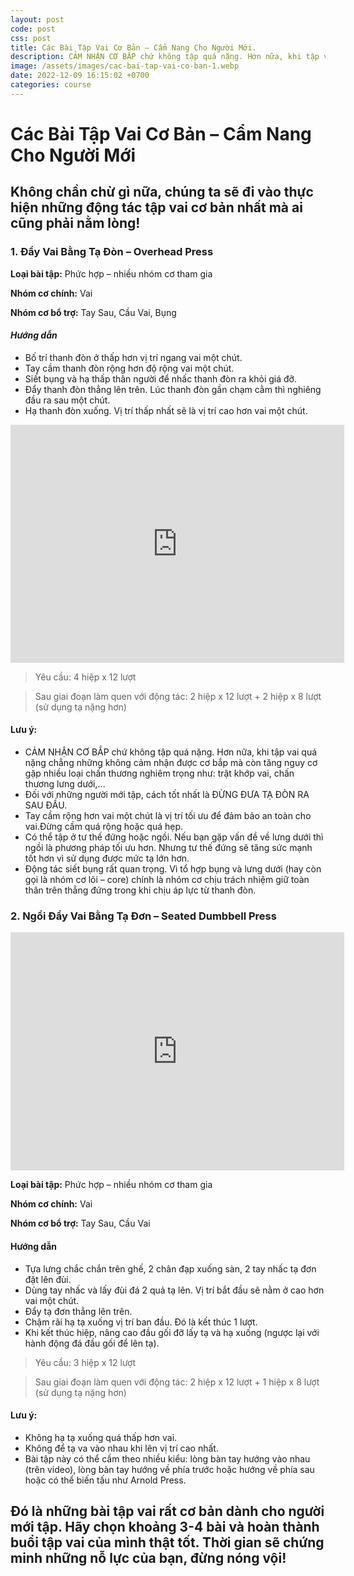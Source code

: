 ```yaml
---
layout: post
code: post
css: post
title: Các Bài Tập Vai Cơ Bản – Cẩm Nang Cho Người Mới.
description: CẢM NHẬN CƠ BẮP chứ không tập quá nặng. Hơn nữa, khi tập vai quá nặng chẳng những không cảm nhận được cơ bắp mà còn tăng nguy cơ gặp nhiều loại chấn thương nghiêm trọng như trật khớp vai, chấn thương lưng dưới,…
image: /assets/images/cac-bai-tap-vai-co-ban-1.webp
date: 2022-12-09 16:15:02 +0700
categories: course
---
```


# **Các Bài Tập Vai Cơ Bản – Cẩm Nang Cho Người Mới**

## **Không chần chừ gì nữa, chúng ta sẽ đi vào thực hiện những động tác tập vai cơ bản nhất mà ai cũng phải nằm lòng!**

### **1. Đẩy Vai Bằng Tạ Đòn – Overhead Press**

**Loại bài tập:** Phức hợp – nhiều nhóm cơ tham gia

**Nhóm cơ chính:** Vai

**Nhóm cơ bổ trợ:** Tay Sau, Cầu Vai, Bụng

#### **_Hướng dẫn_**

- Bố trí thanh đòn ở thấp hơn vị trí ngang vai một chút.
- Tay cầm thanh đòn rộng hơn độ rộng vai một chút.
- Siết bụng và hạ thấp thân người để nhấc thanh đòn ra khỏi giá đỡ.
- Đẩy thanh đòn thẳng lên trên. Lúc thanh đòn gần chạm cằm thì nghiêng đầu ra sau một chút.
- Hạ thanh đòn xuống. Vị trí thấp nhất sẽ là vị trí cao hơn vai một chút.

<iframe width="534" height="381" src="https://www.youtube.com/embed/j7ULT6dznNc" title="Overhead Press" frameborder="0" allow="accelerometer; autoplay; clipboard-write; encrypted-media; gyroscope; picture-in-picture" allowfullscreen></iframe>

> Yêu cầu: 4 hiệp x 12 lượt

> Sau giai đoạn làm quen với động tác: 2 hiệp x 12 lượt + 2 hiệp x 8 lượt (sử dụng tạ nặng hơn)

#### Lưu ý:

- CẢM NHẬN CƠ BẮP chứ không tập quá nặng. Hơn nữa, khi tập vai quá nặng chẳng những không cảm nhận được cơ bắp mà còn tăng nguy cơ gặp nhiều loại chấn thương nghiêm trọng như: trật khớp vai, chấn thương lưng dưới,…
- Đối với những người mới tập, cách tốt nhất là ĐỪNG ĐƯA TẠ ĐÒN RA SAU ĐẦU.
- Tay cầm rộng hơn vai một chút là vị trí tối ưu để đảm bảo an toàn cho vai.Đừng cầm quá rộng hoặc quá hẹp.
- Có thể tập ở tư thế đứng hoặc ngồi. Nếu bạn gặp vấn đề về lưng dưới thì ngồi là phương pháp tối ưu hơn. Nhưng tư thế đứng sẽ tăng sức mạnh tốt hơn vì sử dụng được mức tạ lớn hơn.
- Động tác siết bụng rất quan trọng. Vì tổ hợp bụng và lưng dưới (hay còn gọi là nhóm cơ lõi – core) chính là nhóm cơ chịu trách nhiệm giữ toàn thân trên thẳng đứng trong khi chịu áp lực từ thanh đòn.

### **2. Ngồi Đẩy Vai Bằng Tạ Đơn – Seated Dumbbell Press**

<iframe width="534" height="381" src="https://www.youtube.com/embed/y03eDnIFfK8" title="Seated Dumbbell Press (Neutral Grip)" frameborder="0" allow="accelerometer; autoplay; clipboard-write; encrypted-media; gyroscope; picture-in-picture" allowfullscreen></iframe>

**Loại bài tập:** Phức hợp – nhiều nhóm cơ tham gia

**Nhóm cơ chính:** Vai

**Nhóm cơ bổ trợ:** Tay Sau, Cầu Vai

#### Hướng dẫn

- Tựa lưng chắc chắn trên ghế, 2 chân đạp xuống sàn, 2 tay nhấc tạ đơn đặt lên đùi.
- Dùng tay nhấc và lấy đùi đá 2 quả tạ lên. Vị trí bắt đầu sẽ nằm ở cao hơn vai một chút.
- Đẩy tạ đơn thẳng lên trên.
- Chậm rãi hạ tạ xuống vị trí ban đầu. Đó là kết thúc 1 lượt.
- Khi kết thúc hiệp, nâng cao đầu gối đỡ lấy tạ và hạ xuống (ngược lại với hành động đá đầu gối để lên tạ).

> Yêu cầu: 3 hiệp x 12 lượt

> Sau giai đoạn làm quen với động tác: 2 hiệp x 12 lượt + 1 hiệp x 8 lượt (sử dụng tạ nặng hơn)

#### Lưu ý:

- Không hạ tạ xuống quá thấp hơn vai.
- Không để tạ va vào nhau khi lên vị trí cao nhất.
- Bài tập này có thể cầm theo nhiều kiểu: lòng bàn tay hướng vào nhau (trên video), lòng bàn tay hướng về phía trước hoặc hướng về phía sau hoặc có thể biến tấu như Arnold Press.

## Đó là những bài tập vai rất cơ bản dành cho người mới tập. Hãy chọn khoảng 3-4 bài và hoàn thành buổi tập vai của mình thật tốt. Thời gian sẽ chứng minh những nỗ lực của bạn, đừng nóng vội!
